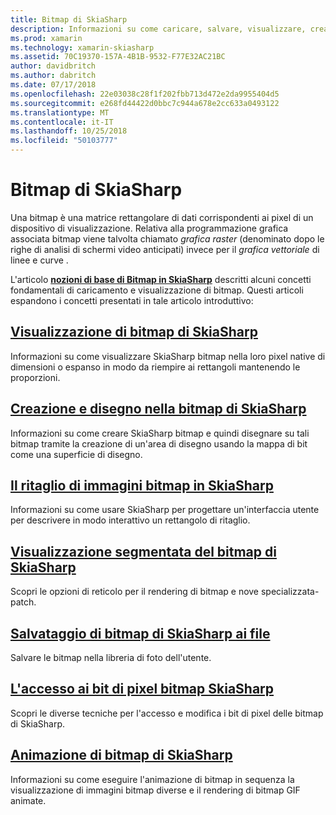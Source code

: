 ```yaml
---
title: Bitmap di SkiaSharp
description: Informazioni su come caricare, salvare, visualizzare, creare, disegnare sul, aggiungere un'animazione e accedere i bit di SkiaSharp bitmap.
ms.prod: xamarin
ms.technology: xamarin-skiasharp
ms.assetid: 70C19370-157A-4B1B-9532-F77E32AC21BC
author: davidbritch
ms.author: dabritch
ms.date: 07/17/2018
ms.openlocfilehash: 22e03038c28f1f202fbb713d472e2da9955404d5
ms.sourcegitcommit: e268fd44422d0bbc7c944a678e2cc633a0493122
ms.translationtype: MT
ms.contentlocale: it-IT
ms.lasthandoff: 10/25/2018
ms.locfileid: "50103777"
---
```

# <a name="skiasharp-bitmaps"></a>Bitmap di SkiaSharp

Una bitmap è una matrice rettangolare di dati corrispondenti ai pixel di un dispositivo di visualizzazione. Relativa alla programmazione grafica associata bitmap viene talvolta chiamato _grafica raster_ (denominato dopo le righe di analisi di schermi video anticipati) invece per il _grafica vettoriale_ di linee e curve . 

L'articolo **[nozioni di base di Bitmap in SkiaSharp](../basics/bitmaps.md)** descritti alcuni concetti fondamentali di caricamento e visualizzazione di bitmap. Questi articoli espandono i concetti presentati in tale articolo introduttivo:

## <a name="displaying-skiasharp-bitmapsdisplayingmd"></a>[Visualizzazione di bitmap di SkiaSharp](displaying.md)

Informazioni su come visualizzare SkiaSharp bitmap nella loro pixel native di dimensioni o espanso in modo da riempire ai rettangoli mantenendo le proporzioni.

## <a name="creating-and-drawing-on-skiasharp-bitmapsdrawingmd"></a>[Creazione e disegno nella bitmap di SkiaSharp](drawing.md)

Informazioni su come creare SkiaSharp bitmap e quindi disegnare su tali bitmap tramite la creazione di un'area di disegno usando la mappa di bit come una superficie di disegno.

## <a name="cropping-skiasharp-bitmapscroppingmd"></a>[Il ritaglio di immagini bitmap in SkiaSharp](cropping.md)

Informazioni su come usare SkiaSharp per progettare un'interfaccia utente per descrivere in modo interattivo un rettangolo di ritaglio.

## <a name="segmented-display-of-skiasharp-bitmapssegmentedmd"></a>[Visualizzazione segmentata del bitmap di SkiaSharp](segmented.md)

Scopri le opzioni di reticolo per il rendering di bitmap e nove specializzata-patch.

## <a name="saving-skiasharp-bitmaps-to-filessavingmd"></a>[Salvataggio di bitmap di SkiaSharp ai file](saving.md)

Salvare le bitmap nella libreria di foto dell'utente.

## <a name="accessing-skiasharp-bitmap-pixel-bitspixel-bitsmd"></a>[L'accesso ai bit di pixel bitmap SkiaSharp](pixel-bits.md)

Scopri le diverse tecniche per l'accesso e modifica i bit di pixel delle bitmap di SkiaSharp.

## <a name="animating-skiasharp-bitmapsanimatingmd"></a>[Animazione di bitmap di SkiaSharp](animating.md)

Informazioni su come eseguire l'animazione di bitmap in sequenza la visualizzazione di immagini bitmap diverse e il rendering di bitmap GIF animate.
